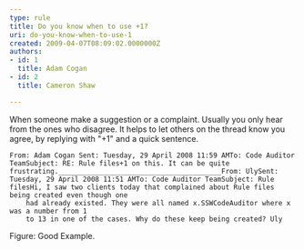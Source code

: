 ```yaml
---
type: rule
title: Do you know when to use +1?
uri: do-you-know-when-to-use-1
created: 2009-04-07T08:09:02.0000000Z
authors:
- id: 1
  title: Adam Cogan
- id: 2
  title: Cameron Shaw

---
```



When someone make a suggestion or a complaint. Usually you only hear from the ones who disagree. It helps to let others on the thread know you agree, by replying with "+1" and a quick sentence.


```
From: Adam Cogan Sent: Tuesday, 29 April 2008 11:59 AMTo: Code Auditor TeamSubject: RE: Rule files+1 on this. It can be quite frustrating.________________________________________From: UlySent: Tuesday, 29 April 2008 11:51 AMTo: Code Auditor TeamSubject: Rule filesHi, I saw two clients today that complained about Rule files being created even though one 
    had already existed. They were all named x.SSWCodeAuditor where x was a number from 1 
    to 13 in one of the cases. Why do these keep being created? Uly
```

Figure: Good Example. 
